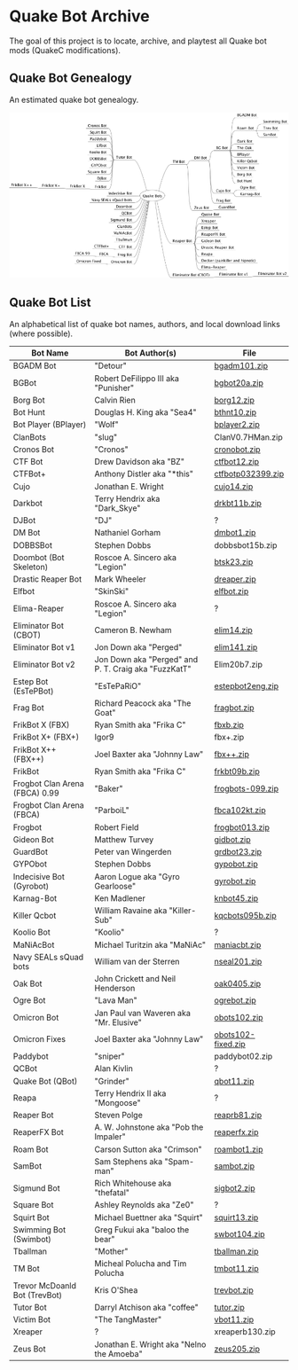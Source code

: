 # Quake Bot Archive

The goal of this project is to locate, archive, and playtest all Quake bot mods (QuakeC modifications).

## Quake Bot Genealogy

An estimated quake bot genealogy.

![Quake Bot Genealogy](mindmap/QuakeBots.png)


## Quake Bot List

An alphabetical list of quake bot names, authors, and local download links (where possible).

Bot Name | Bot Author(s) | File
--- | --- | ---
BGADM Bot | "Detour" | [bgadm101.zip](bin/bgadm101.zip)
BGBot | Robert DeFilippo III aka "Punisher" | [bgbot20a.zip](bin/bgbot20a.zip)
Borg Bot | Calvin Rien | [borg12.zip](bin/borg12.zip)
Bot Hunt | Douglas H. King aka "Sea4" | [bthnt10.zip](bin/bthnt10.zip)
Bot Player (BPlayer) | "Wolf" | [bplayer2.zip](bin/bplayer2.zip)
ClanBots | "slug" | ClanV0.7HMan.zip
Cronos Bot | "Cronos" | [cronobot.zip](bin/cronobot.zip)
CTF Bot | Drew Davidson aka "BZ" | [ctfbot12.zip](bin/ctfbot12.zip)
CTFBot+ | Anthony Distler aka "*this" | [ctfbotp032399.zip](bin/ctfbotp032399.zip)
Cujo | Jonathan E. Wright | [cujo14.zip](bin/cujo14.zip)
Darkbot | Terry Hendrix aka "Dark_Skye" | [drkbt11b.zip](bin/drkbt11b.zip)
DJBot | "DJ" | ?
DM Bot | Nathaniel Gorham | [dmbot1.zip](bin/dmbot1.zip)
DOBBSBot | Stephen Dobbs | dobbsbot15b.zip
Doombot (Bot Skeleton) | Roscoe A. Sincero aka "Legion" | [btsk23.zip](bin/btsk23.zip)
Drastic Reaper Bot | Mark Wheeler | [dreaper.zip](bin/dreaper.zip)
Elfbot | "SkinSki" | [elfbot.zip](bin/elfbot.zip)
Elima-Reaper | Roscoe A. Sincero aka "Legion" | ?
Eliminator Bot (CBOT) | Cameron B. Newham | [elim14.zip](bin/elim14.zip)
Eliminator Bot v1 | Jon Down aka "Perged" | [elim141.zip](bin/elim141.zip)
Eliminator Bot v2 | Jon Down aka "Perged" and P. T. Craig aka "FuzzKatT" | Elim20b7.zip
Estep Bot (EsTePBot) | "EsTePaRiO" | [estepbot2eng.zip](bin/estepbot2eng.zip)
Frag Bot | Richard Peacock aka "The Goat" | [fragbot.zip](bin/fragbot.zip)
FrikBot X (FBX) | Ryan Smith aka "Frika C" | [fbxb.zip](bin/fbxb.zip)
FrikBot X+ (FBX+) | Igor9 | fbx+.zip
FrikBot X++ (FBX++) | Joel Baxter aka "Johnny Law" | [fbx++.zip](bin/fbx++.zip)
FrikBot | Ryan Smith aka "Frika C" | [frkbt09b.zip](bin/frkbt09b.zip)
Frogbot Clan Arena (FBCA) 0.99 | "Baker" | [frogbots-099.zip](bin/frogbots-099.zip)
Frogbot Clan Arena (FBCA) | "ParboiL" | [fbca102kt.zip](bin/fbca102kt.zip)
Frogbot | Robert Field | [frogbot013.zip](bin/frogbot013.zip)
Gideon Bot | Matthew Turvey | [gidbot.zip](bin/gidbot.zip)
GuardBot | Peter van Wingerden | [grdbot23.zip](bin/grdbot23.zip)
GYPObot | Stephen Dobbs | [gypobot.zip](bin/gypobot.zip)
Indecisive Bot (Gyrobot) | Aaron Logue aka "Gyro Gearloose" | [gyrobot.zip](bin/gyrobot.zip)
Karnag-Bot | Ken Madlener | [knbot45.zip](bin/knbot45.zip)
Killer Qcbot | William  Ravaine aka "Killer-Sub" | [kqcbots095b.zip](bin/kqcbots095b.zip)
Koolio Bot | "Koolio" | ?
MaNiAcBot | Michael Turitzin aka "MaNiAc" | [maniacbt.zip](bin/maniacbt.zip)
Navy SEALs sQuad bots | William van der Sterren | [nseal201.zip](bin/nseal201.zip)
Oak Bot | John Crickett and Neil Henderson | [oak0405.zip](bin/oak0405.zip)
Ogre Bot | "Lava Man" | [ogrebot.zip](bin/ogrebot.zip)
Omicron Bot | Jan Paul van Waveren aka "Mr. Elusive" | [obots102.zip](bin/obots102.zip)
Omicron Fixes | Joel Baxter aka "Johnny Law" | [obots102-fixed.zip](bin/obots102-fixed.zip)
Paddybot | "sniper" | paddybot02.zip
QCBot | Alan Kivlin | ?
Quake Bot (QBot) | "Grinder" | [qbot11.zip](bin/qbot11.zip)
Reapa | Terry Hendrix II aka "Mongoose" | ?
Reaper Bot | Steven Polge | [reaprb81.zip](bin/reaprb81.zip)
ReaperFX Bot | A. W. Johnstone aka "Pob the Impaler" | [reaperfx.zip](bin/reaperfx.zip)
Roam Bot | Carson Sutton aka "Crimson" | [roambot1.zip](bin/roambot1.zip)
SamBot | Sam Stephens aka "Spam-man" | [sambot.zip](bin/sambot.zip)
Sigmund Bot | Rich Whitehouse aka "thefatal" | [sigbot2.zip](bin/sigbot2.zip)
Square Bot | Ashley Reynolds aka "Ze0" | ?
Squirt Bot | Michael Buettner aka "Squirt" | [squirt13.zip](bin/squirt13.zip)
Swimming Bot (Swimbot) | Greg Fukui aka "baloo the bear" | [swbot104.zip](bin/swbot104.zip)
Tballman | "Mother" | [tballman.zip](bin/tballman.zip)
TM Bot | Micheal Polucha and Tim Polucha | [tmbot11.zip](bin/tmbot11.zip)
Trevor McDoanld Bot (TrevBot) | Kris O'Shea | [trevbot.zip](bin/trevbot.zip)
Tutor Bot | Darryl Atchison aka "coffee" | [tutor.zip](bin/tutor.zip)
Victim Bot | "The TangMaster" | [vbot11.zip](bin/vbot11.zip)
Xreaper | ? | xreaperb130.zip
Zeus Bot | Jonathan E. Wright aka "Nelno the Amoeba" | [zeus205.zip](bin/zeus205.zip)